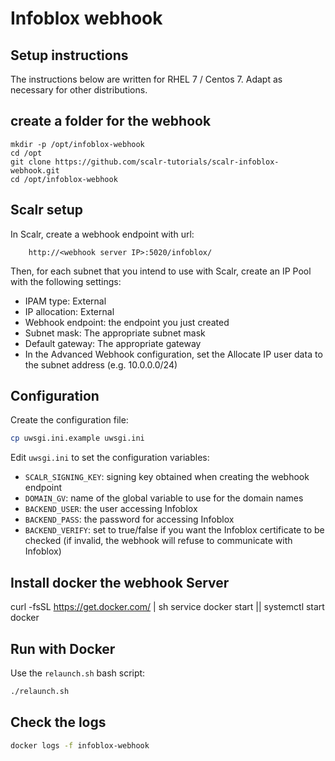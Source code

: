 # Infoblox webhook

## Setup instructions

The instructions below are written for RHEL 7 / Centos 7. Adapt as necessary for other distributions.

## create a folder for the webhook
```
mkdir -p /opt/infoblox-webhook
cd /opt
git clone https://github.com/scalr-tutorials/scalr-infoblox-webhook.git
cd /opt/infoblox-webhook
```

## Scalr setup

In Scalr, create a webhook endpoint with url:
```
    http://<webhook server IP>:5020/infoblox/
```

Then, for each subnet that you intend to use with Scalr, create an IP Pool with the following settings:
 - IPAM type: External
 - IP allocation: External
 - Webhook endpoint: the endpoint you just created
 - Subnet mask: The appropriate subnet mask
 - Default gateway: The appropriate gateway
 - In the Advanced Webhook configuration, set the Allocate IP user data to the subnet address (e.g. 10.0.0.0/24)


## Configuration

Create the configuration file:
```bash
cp uwsgi.ini.example uwsgi.ini
```

Edit `uwsgi.ini` to set the configuration variables:

* `SCALR_SIGNING_KEY`: signing key obtained when creating the webhook endpoint
* `DOMAIN_GV`: name of the global variable to use for the domain names
* `BACKEND_USER`: the user accessing Infoblox
* `BACKEND_PASS`: the password for accessing Infoblox
* `BACKEND_VERIFY`: set to true/false if you want the Infoblox certificate to be checked (if invalid, the webhook will refuse to communicate with Infoblox)

## Install docker the webhook Server
curl -fsSL https://get.docker.com/ | sh
service docker start || systemctl start docker

## Run with Docker

Use the `relaunch.sh` bash script:

```bash
./relaunch.sh
```


## Check the logs

```bash
docker logs -f infoblox-webhook
```
